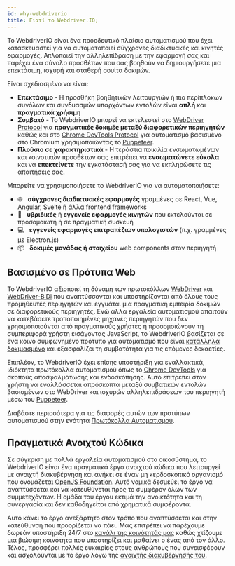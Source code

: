```yaml
---
id: why-webdriverio
title: Γιατί το Webdriver.IO;
---
```


Το WebdriverIO είναι ένα προοδευτικό πλαίσιο αυτοματισμού που έχει κατασκευαστεί για να αυτοματοποιεί σύγχρονες διαδικτυακές και κινητές εφαρμογές. Απλοποιεί την αλληλεπίδραση με την εφαρμογή σας και παρέχει ένα σύνολο προσθέτων που σας βοηθούν να δημιουργήσετε μια επεκτάσιμη, ισχυρή και σταθερή σουίτα δοκιμών.

Είναι σχεδιασμένο να είναι:

- __Επεκτάσιμο__ - Η προσθήκη βοηθητικών λειτουργιών ή πιο περίπλοκων συνόλων και συνδυασμών υπαρχόντων εντολών είναι __απλή__ και __πραγματικά χρήσιμη__
- __Συμβατό__ - Το WebdriverIO μπορεί να εκτελεστεί στο [WebDriver Protocol](https://w3c.github.io/webdriver/) για __πραγματικές δοκιμές μεταξύ διαφορετικών περιηγητών__ καθώς και στο [Chrome DevTools Protocol](https://chromedevtools.github.io/devtools-protocol/) για αυτοματισμό βασισμένο στο Chromium χρησιμοποιώντας το [Puppeteer](https://pptr.dev/).
- __Πλούσιο σε χαρακτηριστικά__ - Η τεράστια ποικιλία ενσωματωμένων και κοινοτικών προσθέτων σας επιτρέπει να __ενσωματώνετε εύκολα__ και να __επεκτείνετε__ την εγκατάστασή σας για να εκπληρώσετε τις απαιτήσεις σας.

Μπορείτε να χρησιμοποιήσετε το WebdriverIO για να αυτοματοποιήσετε:

- 🌐 <span>&nbsp;</span> __σύγχρονες διαδικτυακές εφαρμογές__ γραμμένες σε React, Vue, Angular, Svelte ή άλλα frontend frameworks
- 📱 <span>&nbsp;</span> __υβριδικές__ ή __εγγενείς εφαρμογές κινητών__ που εκτελούνται σε προσομοιωτή ή σε πραγματική συσκευή
- 💻 <span>&nbsp;</span> __εγγενείς εφαρμογές επιτραπέζιων υπολογιστών__ (π.χ. γραμμένες με Electron.js)
- 📦 <span>&nbsp;</span> __δοκιμές μονάδας ή στοιχείου__ web components στον περιηγητή

## Βασισμένο σε Πρότυπα Web

Το WebdriverIO αξιοποιεί τη δύναμη των πρωτοκόλλων [WebDriver](https://w3c.github.io/webdriver/) και [WebDriver-BiDi](https://github.com/w3c/webdriver-bidi) που αναπτύσσονται και υποστηρίζονται από όλους τους προμηθευτές περιηγητών και εγγυάται μια πραγματική εμπειρία δοκιμών σε διαφορετικούς περιηγητές. Ενώ άλλα εργαλεία αυτοματισμού απαιτούν να κατεβάσετε τροποποιημένες μηχανές περιηγητών που δεν χρησιμοποιούνται από πραγματικούς χρήστες ή προσομοιώνουν τη συμπεριφορά χρήστη εισάγοντας JavaScript, το WebdriverIO βασίζεται σε ένα κοινό συμφωνημένο πρότυπο για αυτοματισμό που είναι [κατάλληλα δοκιμασμένο](https://wpt.fyi/results/webdriver/tests?label=experimental&label=master&aligned) και εξασφαλίζει τη συμβατότητα για τις επόμενες δεκαετίες.

Επιπλέον, το WebdriverIO έχει επίσης υποστήριξη για εναλλακτικά, ιδιόκτητα πρωτόκολλα αυτοματισμού όπως το [Chrome DevTools](https://chromedevtools.github.io/devtools-protocol/) για σκοπούς αποσφαλμάτωσης και ενδοσκόπησης. Αυτό επιτρέπει στον χρήστη να εναλλάσσεται απρόσκοπτα μεταξύ συμβατικών εντολών βασισμένων στο WebDriver και ισχυρών αλληλεπιδράσεων του περιηγητή μέσω του [Puppeteer](https://pptr.dev/).

Διαβάστε περισσότερα για τις διαφορές αυτών των προτύπων αυτοματισμού στην ενότητα [Πρωτόκολλα Αυτοματισμού](automationProtocols).

## Πραγματικά Ανοιχτού Κώδικα

Σε σύγκριση με πολλά εργαλεία αυτοματισμού στο οικοσύστημα, το WebdriverIO είναι ένα πραγματικά έργο ανοιχτού κώδικα που λειτουργεί με ανοιχτή διακυβέρνηση και ανήκει σε έναν μη κερδοσκοπικό οργανισμό που ονομάζεται [OpenJS Foundation](https://openjsf.org/). Αυτό νομικά δεσμεύει το έργο να αναπτύσσεται και να κατευθύνεται προς το συμφέρον όλων των συμμετεχόντων. Η ομάδα του έργου εκτιμά την ανοικτότητα και τη συνεργασία και δεν καθοδηγείται από χρηματικά συμφέροντα.

Αυτό κάνει το έργο ανεξάρτητο στον τρόπο που αναπτύσσεται και στην κατεύθυνση που προορίζεται να πάει. Μας επιτρέπει να παρέχουμε δωρεάν υποστήριξη 24/7 στο [κανάλι της κοινότητάς μας](https://discord.webdriver.io) καθώς χτίζουμε μια βιώσιμη κοινότητα που υποστηρίζει και μαθαίνει ο ένας από τον άλλο. Τέλος, προσφέρει πολλές ευκαιρίες στους ανθρώπους που συνεισφέρουν και ασχολούνται με το έργο λόγω της [ανοιχτής διακυβέρνησής του](https://github.com/webdriverio/webdriverio/blob/main/GOVERNANCE.md).